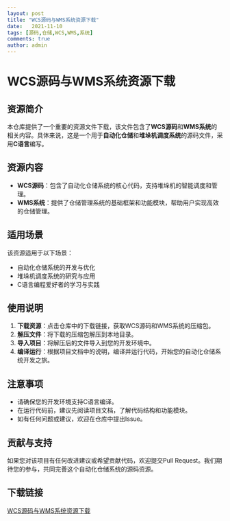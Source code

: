 ```yaml
---
layout: post
title: "WCS源码与WMS系统资源下载"
date:   2021-11-10
tags: [源码,仓储,WCS,WMS,系统]
comments: true
author: admin
---
```

# WCS源码与WMS系统资源下载

## 资源简介

本仓库提供了一个重要的资源文件下载，该文件包含了**WCS源码**和**WMS系统**的相关内容。具体来说，这是一个用于**自动化仓储**和**堆垛机调度系统**的源码文件，采用**C语言**编写。

## 资源内容

- **WCS源码**：包含了自动化仓储系统的核心代码，支持堆垛机的智能调度和管理。
- **WMS系统**：提供了仓储管理系统的基础框架和功能模块，帮助用户实现高效的仓储管理。

## 适用场景

该资源适用于以下场景：

- 自动化仓储系统的开发与优化
- 堆垛机调度系统的研究与应用
- C语言编程爱好者的学习与实践

## 使用说明

1. **下载资源**：点击仓库中的下载链接，获取WCS源码和WMS系统的压缩包。
2. **解压文件**：将下载的压缩包解压到本地目录。
3. **导入项目**：将解压后的文件导入到您的开发环境中。
4. **编译运行**：根据项目文档中的说明，编译并运行代码，开始您的自动化仓储系统开发之旅。

## 注意事项

- 请确保您的开发环境支持C语言编译。
- 在运行代码前，建议先阅读项目文档，了解代码结构和功能模块。
- 如有任何问题或建议，欢迎在仓库中提出Issue。

## 贡献与支持

如果您对该项目有任何改进建议或希望贡献代码，欢迎提交Pull Request。我们期待您的参与，共同完善这个自动化仓储系统的源码资源。

## 下载链接

[WCS源码与WMS系统资源下载](https://pan.quark.cn/s/43696fcf7835)